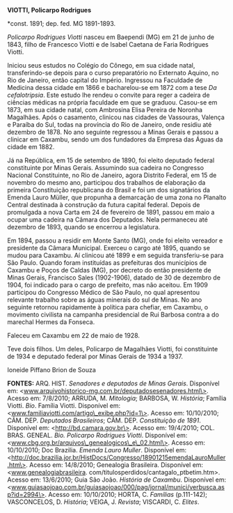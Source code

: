 **VIOTTI, Policarpo Rodrigues**

\*const. 1891; dep. fed. MG 1891-1893.

*Policarpo Rodrigues Viotti* nasceu em Baependi (MG) em 21 de junho de
1843, filho de Francesco Viotti e de Isabel Caetana de Faria Rodrigues
Viotti.

Iniciou seus estudos no Colégio do Cônego, em sua cidade natal,
transferindo-se depois para o curso preparatório no Externato Aquino, no
Rio de Janeiro, então capital do Império. Ingressou na Faculdade de
Medicina dessa cidade em 1866 e bacharelou-se em 1872 com a tese *Da
cefalotripsia*. Este estudo lhe rendeu o convite para reger a cadeira de
ciências médicas na própria faculdade em que se graduou. Casou-se em
1873, em sua cidade natal, com Ambrosina Elisa Pereira de Noronha
Magalhães. Após o casamento, clinicou nas cidades de Vassouras, Valença
e Paraíba do Sul, todas na província do Rio de Janeiro, onde residiu até
dezembro de 1878. No ano seguinte regressou a Minas Gerais e passou a
clinicar em Caxambu, sendo um dos fundadores da Empresa das Águas da
cidade em 1882.

Já na República, em 15 de setembro de 1890, foi eleito deputado federal
constituinte por Minas Gerais. Assumindo sua cadeira no Congresso
Nacional Constituinte, no Rio de Janeiro, agora Distrito Federal, em 15
de novembro do mesmo ano, participou dos trabalhos de elaboração da
primeira Constituição republicana do Brasil e foi um dos signatários da
Emenda Lauro Müller, que propunha a demarcação de uma zona no Planalto
Central destinada à construção da futura capital federal. Depois de
promulgada a nova Carta em 24 de fevereiro de 1891, passou em maio a
ocupar uma cadeira na Câmara dos Deputados. Nela permaneceu até dezembro
de 1893, quando se encerrou a legislatura.

Em 1894, passou a residir em Monte Santo (MG), onde foi eleito vereador
e presidente da Câmara Municipal. Exerceu o cargo até 1895, quando se
mudou para Caxambu. Aí clinicou até 1899 e em seguida transferiu-se para
São Paulo. Quando foram instituídas as prefeituras dos municípios de
Caxambu e Poços de Caldas (MG), por decreto do então presidente de Minas
Gerais, Francisco Sales (1902-1906), datado de 30 de dezembro de 1904,
foi indicado para o cargo de prefeito, mas não aceitou. Em 1909
participou do Congresso Médico de São Paulo, no qual apresentou
relevante trabalho sobre as águas minerais do sul de Minas. No ano
seguinte retornou rapidamente à política para chefiar, em Caxambu, o
movimento civilista na campanha presidencial de Rui Barbosa contra a do
marechal Hermes da Fonseca.

Faleceu em Caxambu em 22 de maio de 1928.

Teve dois filhos. Um deles, Policarpo de Magalhães Viotti, foi
constituinte de 1934 e deputado federal por Minas Gerais de 1934 a 1937.

Ioneide Piffano Brion de Souza

**FONTES:** ARQ. HIST. *Senadores e deputados de Minas Gerais*.
Disponível em:
\<www.arquivohistorico-mg.com.br/deputadosesenadores.html\>. Acesso em:
7/8/2010; ARRUDA, M. *Mitologia*; BARBOSA, W. *História*; Família
Viotti. *Bio*. Família Viotti. Disponível em:
\<www.familiaviotti.com/artigo\_exibe.php?id=1\>. Acesso em: 10/10/2010;
CÂM. DEP. *Deputados Brasileiros*; CÂM. DEP. *Constituição de 1891*.
Disponível em: \<http://bd.camara.gov.br\>. Acesso em: 19/4/2010; COL.
BRAS. GENEAL. *Bio. Policarpo Rodrigues Viotti*. Disponível em:
\<www.cbg.org.br/arquivos\_genealogicos\_e\_02.html\>. Acesso em:
10/10/2010; Doc Brazilia. *Emenda Lauro Muller*. Disponível em:
\<http://doc.brazilia.jor.br/HistDocs/Congresso/18901215emendaLauroMuller.htm\>.
Acesso em: 14/8/2010; Genealogia Brasileira. Disponível em:
\<www.genealogiabrasileira.
com/titulosperdidos/cantagalo\_ptbetim.htm\>. Acesso em: 13/6/2010; Guia
São João. *História de Caxambu*. Disponível em:
\<www.guiasaojoao.com.br/guiasaojoao/000/pag/jornal/munici/verbusca.asp?id=2994\>.
Acesso em: 10/10/2010; HORTA, C. *Famílias* (p.111-142); VASCONCELOS, D.
*História*; VEIGA, J. *Revista*; VISCARDI, C. *Elites*.
